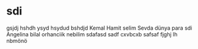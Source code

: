 # sdi
gsjdj
hshdh
ysyd
hsydud
bshdjd
Kemal
Hamit
selim
Sevda 
dünya 
para 
sdi 
Angelina 
bilal 
orhanciik 
nebilim 
sdafasd
sadf
cxvbcxb
safsaf
fjghj
lh
nbmönö
